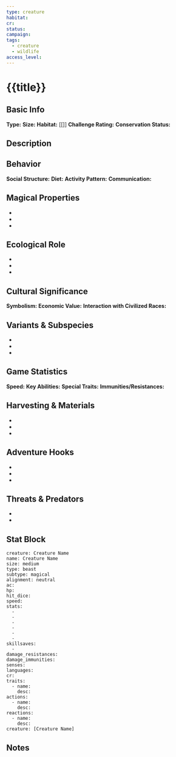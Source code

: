 ```yaml
---
type: creature
habitat: 
cr: 
status: 
campaign: 
tags:
  - creature
  - wildlife
access_level:
---
```


# {{title}}

## Basic Info
**Type:** 
**Size:** 
**Habitat:** [[]]
**Challenge Rating:** 
**Conservation Status:** 

## Description


## Behavior
**Social Structure:** 
**Diet:** 
**Activity Pattern:** 
**Communication:** 

## Magical Properties
- 
- 
- 

## Ecological Role
- 
- 
- 

## Cultural Significance
**Symbolism:** 
**Economic Value:** 
**Interaction with Civilized Races:** 

## Variants & Subspecies
- 
- 
- 

## Game Statistics
**Speed:** 
**Key Abilities:** 
**Special Traits:** 
**Immunities/Resistances:** 

## Harvesting & Materials
- 
- 
- 

## Adventure Hooks
- 
- 
- 

## Threats & Predators
- 
- 

## Stat Block

```statblock
creature: Creature Name
name: Creature Name
size: medium
type: beast
subtype: magical
alignment: neutral
ac: 
hp: 
hit_dice: 
speed: 
stats:
  - 
  - 
  - 
  - 
  - 
  - 
skillsaves:
  - 
damage_resistances: 
damage_immunities: 
senses: 
languages: 
cr: 
traits:
  - name: 
    desc: 
actions:
  - name: 
    desc: 
reactions:
  - name: 
    desc: 
creature: [Creature Name]
```

## Notes
